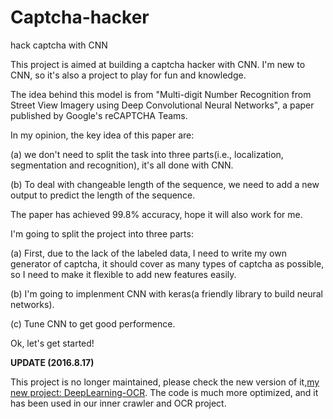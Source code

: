 # Captcha-hacker
hack captcha with CNN

This project is aimed at building a captcha hacker with CNN. I'm new to CNN, so it's also a project to play for fun and knowledge.

The idea behind this model is from "Multi-digit Number Recognition from Street View Imagery using Deep Convolutional Neural Networks", a paper published by Google's reCAPTCHA Teams.

In my opinion, the key idea of this paper are:

(a) we don't need to split the task into three parts(i.e., localization, segmentation and recognition), it's all done with CNN.

(b) To deal with changeable length of the sequence, we need to add a new output to predict the length of the sequence.

The paper has achieved 99.8% accuracy, hope it will also work for me.

I'm going to split the project into three parts:

(a) First, due to the lack of the labeled data, I need to write my own generator of captcha, it should cover as many types of captcha as possible, so I need to make it flexible to add new features easily.

(b) I'm going to implenment CNN with keras(a friendly library to build neural networks).

(c) Tune CNN to get good performence.

Ok, let's get started!

**UPDATE (2016.8.17)**

This project is no longer maintained, please check the new version of it,[my new project: DeepLearning-OCR](https://github.com/xingjian-f/DeepLearning-OCR). The code is much more optimized, and it has been used in our inner crawler and OCR project.
